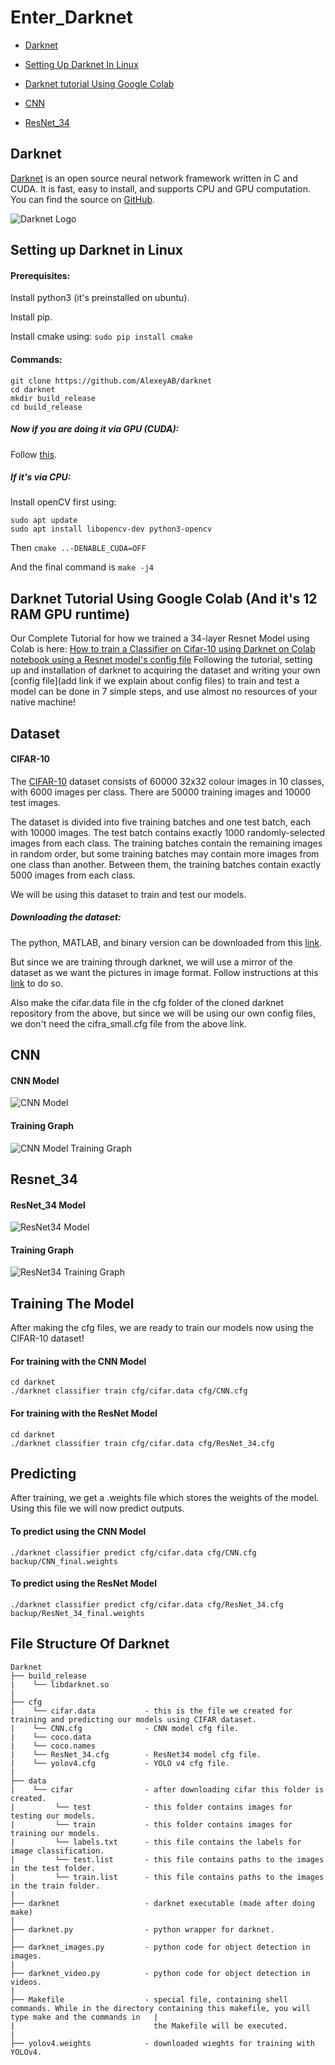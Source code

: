 # Enter_Darknet

* [Darknet](#Darknet)

* [Setting Up Darknet In Linux](#Setup_Darknet)

* [Darknet tutorial Using Google Colab](#Colab)

* [CNN](#CNN_Model)

* [ResNet_34](#ResNet34)

## Darknet

<a name = "Darknet">

[Darknet](https://pjreddie.com/darknet/) is an open source neural network framework written in C and CUDA. It is fast, easy to install, and supports CPU and GPU computation. You can find the source on [GitHub](https://github.com/AlexeyAB/darknet).
  
![Darknet Logo](/Assets/Darknet_Logo.png "Darknet Logo")
  
</a>

<a name = "Setup_Darknet">
  
## Setting up Darknet in Linux

#### Prerequisites: 
Install python3 (it's preinstalled on ubuntu).

Install pip.

Install cmake using: <code>sudo pip install cmake</code>

#### Commands:
```
git clone https://github.com/AlexeyAB/darknet
cd darknet
mkdir build_release
cd build_release
```
##### Now if you are doing it via GPU (CUDA):
  
Follow [this](https://github.com/AlexeyAB/darknet#how-to-compile-on-linux-using-make).

##### If it's via CPU:

Install openCV first using:
```
sudo apt update
sudo apt install libopencv-dev python3-opencv
```

Then <code>cmake ..-DENABLE_CUDA=OFF</code> 

And the final command is <code>make -j4</code>

</a>

<a name = "Colab">
  
## Darknet Tutorial Using Google Colab (And it's 12 RAM GPU runtime)
  
Our Complete Tutorial for how we trained a 34-layer Resnet Model using Colab is here:
[How to train a Classifier on Cifar-10 using Darknet on Colab notebook using a Resnet model's config file](https://colab.research.google.com/drive/1wzoCVvgglMtFPiXt-oA6SfqOqk7MCpmq) 
Following the tutorial, setting up and installation of darknet to acquiring the dataset and writing your own [config file](add link if we explain about config files) to train and test a model can be done in 7 simple steps, and use almost no resources of your native machine!

</a>

## Dataset

#### CIFAR-10
The [CIFAR-10](https://www.cs.toronto.edu/~kriz/cifar.html) dataset consists of 60000 32x32 colour images in 10 classes, with 6000 images per class. There are 50000 training images and 10000 test images.

The dataset is divided into five training batches and one test batch, each with 10000 images. The test batch contains exactly 1000 randomly-selected images from each class. The training batches contain the remaining images in random order, but some training batches may contain more images from one class than another. Between them, the training batches contain exactly 5000 images from each class.

We will be using this dataset to train and test our models.

##### Downloading the dataset:

The python, MATLAB, and binary version can be downloaded from this [link](https://www.cs.toronto.edu/~kriz/cifar.html).

But since we are training through darknet, we will use a mirror of the dataset as we want the pictures in image format.
Follow instructions at this [link](https://pjreddie.com/darknet/train-cifar/) to do so.

Also make the cifar.data file in the cfg folder of the cloned darknet repository from the above, but since we will be using our own config files, we don't need the cifra_small.cfg file from the above link.

<a name = "CNN_Model">

## CNN
 
#### CNN Model

![CNN Model](/Assets/CNN_Model.png "CNN Model Image")

#### Training Graph

![CNN Model Training Graph](/Assets/CNN_TrainingGraph.png "CNN Training Graph")

</a>

<a name = "ResNet34">

## Resnet_34

#### ResNet_34 Model

![ResNet34 Model](/Assets/ResNet_34_Model.png "ResNet34 Model Image")

#### Training Graph

![ResNet34 Training Graph](/Assets/ResNet_34_TrainingGraph.png "ResNet34 Training Graph")
  
</a>

## Training The Model

After making the cfg files, we are ready to train our models now using the CIFAR-10 dataset!

#### For training with the CNN Model

```
cd darknet
./darknet classifier train cfg/cifar.data cfg/CNN.cfg
```

#### For training with the ResNet Model

```
cd darknet
./darknet classifier train cfg/cifar.data cfg/ResNet_34.cfg
```

## Predicting

After training, we get a .weights file which stores the weights of the model.
Using this file we will now predict outputs.

#### To predict using the CNN Model

```
./darknet classifier predict cfg/cifar.data cfg/CNN.cfg backup/CNN_final.weights
```

#### To predict using the ResNet Model

```
./darknet classifier predict cfg/cifar.data cfg/ResNet_34.cfg backup/ResNet_34_final.weights
```
## File Structure Of Darknet

```
Darknet
├── build_release
|    └── libdarknet.so
|    
├── cfg
|    └── cifar.data           - this is the file we created for training and predicting our models using CIFAR dataset.
|    └── CNN.cfg              - CNN model cfg file.
|    └── coco.data        
|    └── coco.names
|    └── ResNet_34.cfg        - ResNet34 model cfg file.
|    └── yolov4.cfg           - YOLO v4 cfg file.
|    
├── data
|    └── cifar                - after downloading cifar this folder is created.
|         └── test            - this folder contains images for testing our models.
|         └── train           - this folder contains images for training our models.
|         └── labels.txt      - this file contains the labels for image classification.
|         └── test.list       - this file contains paths to the images in the test folder.
|         └── train.list      - this file contains paths to the images in the train folder.
|        
├── darknet                   - darknet executable (made after doing make)
|
├── darknet.py                - python wrapper for darknet.
|
├── darknet_images.py         - python code for object detection in images.
|
├── darknet_video.py          - python code for object detection in videos.
|
├── Makefile                  - special file, containing shell commands. While in the directory containing this makefile, you will type make and the commands in   |                               
|                               the Makefile will be executed.
|
├── yolov4.weights            - downloaded wieghts for training with YOLOv4.
```
